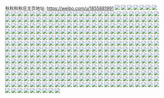 秋秋秋秋庄主页地址: https://weibo.com/u/1855881991 
![](https://wx4.sinaimg.cn/mw2000/6e9e8307ly1h9km2p0vphj20u0140tjn.jpg) 
![](https://wx4.sinaimg.cn/mw2000/6e9e8307ly1h9km2pfa72j21400u045z.jpg) 
![](https://wx4.sinaimg.cn/mw2000/6e9e8307ly1h9km2q7q8sj20u0140ag5.jpg) 
![](https://wx4.sinaimg.cn/mw2000/6e9e8307ly1h9km2qj3daj21400u0wl5.jpg) 
![](https://wx4.sinaimg.cn/mw2000/6e9e8307ly1h9km2qum4rj20u01407b9.jpg) 
![](https://wx4.sinaimg.cn/mw2000/6e9e8307ly1h9km2s8wloj20u0140q8b.jpg) 
![](https://wx4.sinaimg.cn/mw2000/6e9e8307ly1h9km2skfb0j20u0140dmi.jpg) 
![](https://wx4.sinaimg.cn/mw2000/6e9e8307ly1h9km2t0voij20u01407h7.jpg) 
![](https://wx4.sinaimg.cn/mw2000/6e9e8307ly1h9km2tdl82j21400u0k09.jpg) 
![](https://wx4.sinaimg.cn/mw2000/6e9e8307ly1h9km2tpqp0j20u00v2dlw.jpg) 
![](https://wx4.sinaimg.cn/mw2000/6e9e8307ly1h9km2ooz12j21400u0gsf.jpg) 
![](https://wx4.sinaimg.cn/mw2000/6e9e8307ly1h9km2u1v5vj21400u0ag5.jpg) 
![](https://wx4.sinaimg.cn/mw2000/6e9e8307ly1h9km2ujbpmj21400u07cb.jpg) 
![](https://wx4.sinaimg.cn/mw2000/6e9e8307ly1h9e72ewgehj21sx0tz7cu.jpg) 
![](https://wx4.sinaimg.cn/mw2000/6e9e8307gy1h61wzyikvnj20u00u0diw.jpg) 
![](https://wx4.sinaimg.cn/mw2000/6e9e8307gy1h61x370bejj20u01400xl.jpg) 
![](https://wx4.sinaimg.cn/mw2000/6e9e8307gy1h5eueogwcpj20u014013m.jpg) 
![](https://wx4.sinaimg.cn/mw2000/6e9e8307gy1h5dlbk7ec1j20tk1gj130.jpg) 
![](https://wx4.sinaimg.cn/mw2000/6e9e8307gy1h4qjmdfpuej20u0140tjj.jpg) 
![](https://wx4.sinaimg.cn/mw2000/6e9e8307gy1h4ihgn9a0hj20u0140tgl.jpg) 
![](https://wx4.sinaimg.cn/mw2000/6e9e8307gy1h4ihgnwyt8j20u0140tez.jpg) 
![](https://wx4.sinaimg.cn/mw2000/6e9e8307gy1h4ihgogmbnj20u0140agd.jpg) 
![](https://wx4.sinaimg.cn/mw2000/6e9e8307gy1h4ihib7pwqj20u01407jt.jpg) 
![](https://wx4.sinaimg.cn/mw2000/6e9e8307gy1h2xu2ewi1ej21400u0wke.jpg) 
![](https://wx4.sinaimg.cn/mw2000/6e9e8307gy1h2xu2fpcr0j21400u00ym.jpg) 
![](https://wx4.sinaimg.cn/mw2000/6e9e8307gy1h2xu2hma9ij21400u044v.jpg) 
![](https://wx4.sinaimg.cn/mw2000/6e9e8307gy1h2xu2h4s0zj21400u00y6.jpg) 
![](https://wx4.sinaimg.cn/mw2000/6e9e8307gy1h2xu2ifmanj21400u078o.jpg) 
![](https://wx4.sinaimg.cn/mw2000/6e9e8307gy1h2xu2i1h28j21400u078e.jpg) 
![](https://wx4.sinaimg.cn/mw2000/6e9e8307gy1h2xu2g82wdj21400u0jwn.jpg) 
![](https://wx4.sinaimg.cn/mw2000/6e9e8307gy1h2xu2gpocqj21400u0af3.jpg) 
![](https://wx4.sinaimg.cn/mw2000/6e9e8307gy1h2xu2jj6v4j21400u0n03.jpg) 
![](https://wx4.sinaimg.cn/mw2000/6e9e8307gy1h2ucp5i9e0j22yo2804qr.jpg) 
![](https://wx4.sinaimg.cn/mw2000/6e9e8307gy1h2ucp2oksrj23402c0qv7.jpg) 
![](https://wx4.sinaimg.cn/mw2000/6e9e8307gy1h2ma2spwm3j20u0140agx.jpg) 
![](https://wx4.sinaimg.cn/mw2000/6e9e8307gy1h2ma3yw3mej20u00u0tf8.jpg) 
![](https://wx4.sinaimg.cn/mw2000/6e9e8307gy1h2lgr3a1m9j22802yoqv8.jpg) 
![](https://wx4.sinaimg.cn/mw2000/6e9e8307gy1h2fq2kduuij23402c04qq.jpg) 
![](https://wx4.sinaimg.cn/mw2000/6e9e8307gy1h2fq2lxa42j20v91von1v.jpg) 
![](https://wx4.sinaimg.cn/mw2000/6e9e8307gy1h2fq2l50mwj20v91voaez.jpg) 
![](https://wx4.sinaimg.cn/mw2000/6e9e8307gy1h2fq2oywruj20v91vo1kx.jpg) 
![](https://wx4.sinaimg.cn/mw2000/6e9e8307gy1h2fq2mykzoj224z24zkjm.jpg) 
![](https://wx4.sinaimg.cn/mw2000/6e9e8307gy1h2fq2qu6rzj22c0340qv6.jpg) 
![](https://wx4.sinaimg.cn/mw2000/6e9e8307gy1h2btai1zf7j21ho1zkhdt.jpg) 
![](https://wx4.sinaimg.cn/mw2000/6e9e8307gy1h29j0quom9j20u0140jvm.jpg) 
![](https://wx4.sinaimg.cn/mw2000/6e9e8307gy1h21yrgixg2j21w00u0wyp.jpg) 
![](https://wx4.sinaimg.cn/mw2000/6e9e8307gy1h21yp6fjsej22c02c0x6p.jpg) 
![](https://wx4.sinaimg.cn/mw2000/6e9e8307gy1h21yp992daj22c02c0kjm.jpg) 
![](https://wx4.sinaimg.cn/mw2000/6e9e8307gy1h21ypb13xuj22c02c0qv5.jpg) 
![](https://wx4.sinaimg.cn/mw2000/6e9e8307gy1h21ypchn33j22c02c0kjl.jpg) 
![](https://wx4.sinaimg.cn/mw2000/6e9e8307gy1h21ypebyl7j22c02c0npe.jpg) 
![](https://wx4.sinaimg.cn/mw2000/6e9e8307gy1h21yq5bgooj22c02c0kjl.jpg) 
![](https://wx4.sinaimg.cn/mw2000/6e9e8307gy1h1wvtb01pwj20u0140143.jpg) 
![](https://wx4.sinaimg.cn/mw2000/6e9e8307gy1h1wvtbznv4j20u0140qfy.jpg) 
![](https://wx4.sinaimg.cn/mw2000/6e9e8307gy1h1wvt9nqusj21400u0jxa.jpg) 
![](https://wx4.sinaimg.cn/mw2000/6e9e8307gy1h1wvtcoibzj20u00u0n2y.jpg) 
![](https://wx4.sinaimg.cn/mw2000/6e9e8307gy1h1wvtdq5blj20u00u0n51.jpg) 
![](https://wx4.sinaimg.cn/mw2000/6e9e8307gy1h1umddiaolj23402c0u0x.jpg) 
![](https://wx4.sinaimg.cn/mw2000/6e9e8307gy1h1umdkior8j23402c0kjl.jpg) 
![](https://wx4.sinaimg.cn/mw2000/6e9e8307gy1h1umdmb7xnj23402c0u0x.jpg) 
![](https://wx4.sinaimg.cn/mw2000/6e9e8307gy1h1o7pdlntlj20u0140qfj.jpg) 
![](https://wx4.sinaimg.cn/mw2000/6e9e8307gy1h1o7pec12rj21c80u0wlj.jpg) 
![](https://wx4.sinaimg.cn/mw2000/6e9e8307gy1h1o7pfkbg1j20u01467ef.jpg) 
![](https://wx4.sinaimg.cn/mw2000/6e9e8307gy1h1o7pgcw9pj21400u0k06.jpg) 
![](https://wx4.sinaimg.cn/mw2000/6e9e8307gy1h1o7pi8n2wj21400u0gwt.jpg) 
![](https://wx4.sinaimg.cn/mw2000/6e9e8307gy1h1o7phezf0j21400u0qad.jpg) 
![](https://wx4.sinaimg.cn/mw2000/6e9e8307gy1h1o7pexppqj20u00u0dmj.jpg) 
![](https://wx4.sinaimg.cn/mw2000/6e9e8307gy1h1o7pisvz0j21400u0dly.jpg) 
![](https://wx4.sinaimg.cn/mw2000/6e9e8307gy1h1lmddpsduj22c02c01kx.jpg) 
![](https://wx4.sinaimg.cn/mw2000/6e9e8307gy1h1lmdfjfirj22c02c04qq.jpg) 
![](https://wx4.sinaimg.cn/mw2000/6e9e8307gy1h1lmdk6778j22c02c01ky.jpg) 
![](https://wx4.sinaimg.cn/mw2000/6e9e8307gy1h1lmdl1g44j21pc1a0tp4.jpg) 
![](https://wx4.sinaimg.cn/mw2000/6e9e8307gy1h1lmdmyddhj22c02c01ky.jpg) 
![](https://wx4.sinaimg.cn/mw2000/6e9e8307gy1h1lmdvoaegj21ho1zkhdt.jpg) 
![](https://wx4.sinaimg.cn/mw2000/6e9e8307gy1h1lmdwxomrj21ho1zku0x.jpg) 
![](https://wx4.sinaimg.cn/mw2000/6e9e8307gy1h1052t0ebkj20u0147qbf.jpg) 
![](https://wx4.sinaimg.cn/mw2000/6e9e8307gy1h10537bzqnj21400u07j7.jpg) 
![](https://wx4.sinaimg.cn/mw2000/6e9e8307gy1h1052uh0r8j21400u0gxm.jpg) 
![](https://wx4.sinaimg.cn/mw2000/6e9e8307gy1h1052vxg3lj20u0140tme.jpg) 
![](https://wx4.sinaimg.cn/mw2000/6e9e8307gy1h10533n5gpj21400u0wp3.jpg) 
![](https://wx4.sinaimg.cn/mw2000/6e9e8307gy1h10538l6tbj21400u0thc.jpg) 
![](https://wx4.sinaimg.cn/mw2000/6e9e8307gy1h1053amh6wj20u0140k66.jpg) 
![](https://wx4.sinaimg.cn/mw2000/6e9e8307gy1h1053bfuj3j21400u07gc.jpg) 
![](https://wx4.sinaimg.cn/mw2000/6e9e8307gy1h1053c3npkj21400u047r.jpg) 
![](https://wx4.sinaimg.cn/mw2000/6e9e8307gy1h0ulvj9xalj21400u07de.jpg) 
![](https://wx4.sinaimg.cn/mw2000/6e9e8307gy1h0ulvkkq2oj21400u0gtb.jpg) 
![](https://wx4.sinaimg.cn/mw2000/6e9e8307gy1gznw79elp1j23402c0kjl.jpg) 
![](https://wx4.sinaimg.cn/mw2000/6e9e8307gy1gznw7bh129j22c0340b2b.jpg) 
![](https://wx4.sinaimg.cn/mw2000/6e9e8307gy1gznw7nil72j21zk1ho4qp.jpg) 
![](https://wx4.sinaimg.cn/mw2000/6e9e8307gy1gznw7pbq51j23402c07wi.jpg) 
![](https://wx4.sinaimg.cn/mw2000/6e9e8307gy1gzjs948mctj21ho1zk1ky.jpg) 
![](https://wx4.sinaimg.cn/mw2000/6e9e8307gy1gzjs8361lfj21ho1hob29.jpg) 
![](https://wx4.sinaimg.cn/mw2000/6e9e8307gy1gzjs849w46j21ho1hohdt.jpg) 
![](https://wx4.sinaimg.cn/mw2000/6e9e8307gy1gzjs829453j21ho1zk1ky.jpg) 
![](https://wx4.sinaimg.cn/mw2000/6e9e8307gy1gzjs92rr6rj21ho1zk4qq.jpg) 
![](https://wx4.sinaimg.cn/mw2000/6e9e8307gy1gyfps1lzotj233z1xuqv5.jpg) 
![](https://wx4.sinaimg.cn/mw2000/6e9e8307gy1gyfps3690oj222o340npd.jpg) 
![](https://wx4.sinaimg.cn/mw2000/6e9e8307gy1gyfps4moh2j222o340x6p.jpg) 
![](https://wx4.sinaimg.cn/mw2000/6e9e8307gy1gyfps5s0rej21jk2ba1ky.jpg) 
![](https://wx4.sinaimg.cn/mw2000/6e9e8307gy1gyfps75kraj222o3054qp.jpg) 
![](https://wx4.sinaimg.cn/mw2000/6e9e8307gy1gyfpry74w7j20zk1dw1kx.jpg) 
![](https://wx4.sinaimg.cn/mw2000/0021B5Gvly1guyycbocp9j60u0140jtr02.jpg) 
![](https://wx4.sinaimg.cn/mw2000/6e9e8307ly1guyyccf3roj20u0140tfd.jpg) 
![](https://wx4.sinaimg.cn/mw2000/6e9e8307ly1guyyccygkwj20u0140q8y.jpg) 
![](https://wx4.sinaimg.cn/mw2000/0021B5Gvly1guyycb8jyxj60u0140agp02.jpg) 
![](https://wx4.sinaimg.cn/mw2000/0021B5Gvly1guyycddp4qj60u0140wh002.jpg) 
![](https://wx4.sinaimg.cn/mw2000/0021B5Gvly1guyycea5hjj60u014043602.jpg) 
![](https://wx4.sinaimg.cn/mw2000/0021B5Gvly1guyycfl6dvj61400u0k0702.jpg) 
![](https://wx4.sinaimg.cn/mw2000/0021B5Gvly1guyycg745xj61400u0tcc02.jpg) 
![](https://wx4.sinaimg.cn/mw2000/0021B5Gvly1guyychllykj60u0140ahv02.jpg) 
![](https://wx4.sinaimg.cn/mw2000/0021B5Gvly1guwq6iya29j61400u0afi02.jpg) 
![](https://wx4.sinaimg.cn/mw2000/0021B5Gvly1guwq6ji1exj61400u00ys02.jpg) 
![](https://wx4.sinaimg.cn/mw2000/0021B5Gvly1guwq6kfqcyj61400u0tfo02.jpg) 
![](https://wx4.sinaimg.cn/mw2000/6e9e8307ly1guwq6lg743j20u014045m.jpg) 
![](https://wx4.sinaimg.cn/mw2000/0021B5Gvgy1guoaxc57vtj62c0340kjm02.jpg) 
![](https://wx4.sinaimg.cn/mw2000/0021B5Gvgy1guoax9ykg0j62c0340x6q02.jpg) 
![](https://wx4.sinaimg.cn/mw2000/0021B5Gvgy1guoaxdzn5uj61dl1dl4qp02.jpg) 
![](https://wx4.sinaimg.cn/mw2000/0021B5Gvgy1guoaxesva9j60sl0slk4y02.jpg) 
![](https://wx4.sinaimg.cn/mw2000/0021B5Gvly1guixc4rm4bj62c03407wi02.jpg) 
![](https://wx4.sinaimg.cn/mw2000/0021B5Gvly1guixc7457xj62c03404qq02.jpg) 
![](https://wx4.sinaimg.cn/mw2000/0021B5Gvly1guixceqyy9j62c0340b2a02.jpg) 
![](https://wx4.sinaimg.cn/mw2000/0021B5Gvly1guixcgsi3mj61ho1zke8102.jpg) 
![](https://wx4.sinaimg.cn/mw2000/6e9e8307ly1guixci6tk3j23402c0kjl.jpg) 
![](https://wx4.sinaimg.cn/mw2000/0021B5Gvly1guixcldnrjj62c0340hdw02.jpg) 
![](https://wx4.sinaimg.cn/mw2000/0021B5Gvly1guixcob2rqj62c03401kz02.jpg) 
![](https://wx4.sinaimg.cn/mw2000/0021B5Gvly1guixcq4us7j63402c0qv502.jpg) 
![](https://wx4.sinaimg.cn/mw2000/0021B5Gvly1gu9f7w7bzmj60u00u00z402.jpg) 
![](https://wx4.sinaimg.cn/mw2000/0021B5Gvly1gu9f7s3a3qj60u0140qd902.jpg) 
![](https://wx4.sinaimg.cn/mw2000/6e9e8307gy1gqchq4fwm8j20u014016z.jpg) 
![](https://wx4.sinaimg.cn/mw2000/6e9e8307gy1gqchq555djj20u0140ws6.jpg) 
![](https://wx4.sinaimg.cn/mw2000/6e9e8307gy1gqchq3qn73j20u0140ncj.jpg) 
![](https://wx4.sinaimg.cn/mw2000/6e9e8307ly1gpxg09v8ioj2149149h09.jpg) 
![](https://wx4.sinaimg.cn/mw2000/6e9e8307gy1gph4nrw0dxj20u00u0tit.jpg) 
![](https://wx4.sinaimg.cn/mw2000/6e9e8307gy1gph4nu131jj20u00u0gsn.jpg) 
![](https://wx4.sinaimg.cn/mw2000/6e9e8307ly1gooee8esbgj20u00u1wps.jpg) 
![](https://wx4.sinaimg.cn/mw2000/6e9e8307ly1gooeeafjjjj20u00u045c.jpg) 
![](https://wx4.sinaimg.cn/mw2000/6e9e8307ly1gooef0dgjjj20u00u07fk.jpg) 
![](https://wx4.sinaimg.cn/mw2000/6e9e8307ly1gooeec7mzaj21400u0du3.jpg) 
![](https://wx4.sinaimg.cn/mw2000/6e9e8307ly1gooee9gropj20u014046s.jpg) 
![](https://wx4.sinaimg.cn/mw2000/6e9e8307ly1gooeeydr8rj20u00u0wjj.jpg) 
![](https://wx4.sinaimg.cn/mw2000/6e9e8307ly1gnkmwlgd6zj20u00u018k.jpg) 
![](https://wx4.sinaimg.cn/mw2000/6e9e8307ly1gnkmwl0084j21o01o07wh.jpg) 
![](https://wx4.sinaimg.cn/mw2000/6e9e8307gy1gkydlmidmdj20ty13ydm1.jpg) 
![](https://wx4.sinaimg.cn/mw2000/6e9e8307gy1gkydllswn4j213y0tyafv.jpg) 
![](https://wx4.sinaimg.cn/mw2000/6e9e8307gy1gkydlnfaijj21400u0gqv.jpg) 
![](https://wx4.sinaimg.cn/mw2000/6e9e8307gy1gkydlnzbtyj21400u0n3f.jpg) 
![](https://wx4.sinaimg.cn/mw2000/6e9e8307gy1gkhvstf00pj20u01407hm.jpg) 
![](https://wx4.sinaimg.cn/mw2000/6e9e8307gy1giki8nc4bvj213y0ty7a4.jpg) 
![](https://wx4.sinaimg.cn/mw2000/6e9e8307gy1giki8o5wgoj213y0tyn61.jpg) 
![](https://wx4.sinaimg.cn/mw2000/6e9e8307gy1giki8mfgn9j20u0140dmq.jpg) 
![](https://wx4.sinaimg.cn/mw2000/6e9e8307gy1giki8p1aw3j21400u0dnh.jpg) 
![](https://wx4.sinaimg.cn/mw2000/6e9e8307gy1gigeha2rxrj20u0140afa.jpg) 
![](https://wx4.sinaimg.cn/mw2000/6e9e8307gy1gigehbjzh1j21400u0thh.jpg) 
![](https://wx4.sinaimg.cn/mw2000/6e9e8307gy1gigehg2lk0j21hc0u048b.jpg) 
![](https://wx4.sinaimg.cn/mw2000/6e9e8307gy1gigehhnsbej21hc0u0wlp.jpg) 
![](https://wx4.sinaimg.cn/mw2000/6e9e8307gy1gigeheed3xj21400u0144.jpg) 
![](https://wx4.sinaimg.cn/mw2000/6e9e8307gy1gigehjcg3kj21400u0gtk.jpg) 
![](https://wx4.sinaimg.cn/mw2000/6e9e8307gy1gigehcrhe7j21400u0tev.jpg) 
![](https://wx4.sinaimg.cn/mw2000/6e9e8307gy1gigehlij5dj21400u0gyo.jpg) 
![](https://wx4.sinaimg.cn/mw2000/6e9e8307gy1gigehosyycj21400u0tke.jpg) 
![](https://wx4.sinaimg.cn/mw2000/6e9e8307gy1gicohz3lk2j20u00u043u.jpg) 
![](https://wx4.sinaimg.cn/mw2000/6e9e8307gy1gicoi615wvj21400u015k.jpg) 
![](https://wx4.sinaimg.cn/mw2000/6e9e8307gy1gicoid7ufwj21400u04au.jpg) 
![](https://wx4.sinaimg.cn/mw2000/6e9e8307gy1gicoikaxnlj21400u04ch.jpg) 
![](https://wx4.sinaimg.cn/mw2000/6e9e8307gy1ghyvp60x9aj20u00u0qgd.jpg) 
![](https://wx4.sinaimg.cn/mw2000/6e9e8307gy1ghyvp6ttn4j20u01407ev.jpg) 
![](https://wx4.sinaimg.cn/mw2000/6e9e8307gy1ghyvp7nzaxj20u0140woq.jpg) 
![](https://wx4.sinaimg.cn/mw2000/6e9e8307gy1ghyvp8fn8ej20u0140k12.jpg) 
![](https://wx4.sinaimg.cn/mw2000/6e9e8307gy1ghyvp99oirj20u01407gg.jpg) 
![](https://wx4.sinaimg.cn/mw2000/6e9e8307gy1ghyvpa94wzj20u0140143.jpg) 
![](https://wx4.sinaimg.cn/mw2000/6e9e8307gy1gh4glnm11ej20u0140tld.jpg) 
![](https://wx4.sinaimg.cn/mw2000/6e9e8307gy1gh4glq8wf8j20u0140aif.jpg) 
![](https://wx4.sinaimg.cn/mw2000/6e9e8307gy1gh4glrh88mj20u0140ajh.jpg) 
![](https://wx4.sinaimg.cn/mw2000/6e9e8307gy1gh4glp492ej20u0140ds4.jpg) 
![](https://wx4.sinaimg.cn/mw2000/6e9e8307gy1gh4glskszwj20u011vguw.jpg) 
![](https://wx4.sinaimg.cn/mw2000/6e9e8307gy1gh4gltzan0j20u0140gwh.jpg) 
![](https://wx4.sinaimg.cn/mw2000/6e9e8307gy1gh4glv6br8j20u014049w.jpg) 
![](https://wx4.sinaimg.cn/mw2000/6e9e8307gy1gh4glwp0ebj21400u0n5f.jpg) 
![](https://wx4.sinaimg.cn/mw2000/6e9e8307gy1gh4glyz9kej21400u0qee.jpg) 
![](https://wx4.sinaimg.cn/mw2000/6e9e8307gy1gh4gm0fsw7j20u0140qch.jpg) 
![](https://wx4.sinaimg.cn/mw2000/6e9e8307gy1gh4gm1dcaxj20u00u00ys.jpg) 
![](https://wx4.sinaimg.cn/mw2000/6e9e8307gy1ggv2wojya1j20tu0tub0s.jpg) 
![](https://wx4.sinaimg.cn/mw2000/6e9e8307gy1ggv2xoggzwj20zk0zktke.jpg) 
![](https://wx4.sinaimg.cn/mw2000/6e9e8307gy1gggdknasz7j20u00u07gh.jpg) 
![](https://wx4.sinaimg.cn/mw2000/6e9e8307gy1gg79spibtaj20u014011t.jpg) 
![](https://wx4.sinaimg.cn/mw2000/6e9e8307gy1gg79suav2rj20u00u0qbx.jpg) 
![](https://wx4.sinaimg.cn/mw2000/6e9e8307gy1gg79sq1bzfj20u0140dke.jpg) 
![](https://wx4.sinaimg.cn/mw2000/6e9e8307gy1gg79sqjrvoj21400u07ae.jpg) 
![](https://wx4.sinaimg.cn/mw2000/6e9e8307gy1gg79ssev5wj20u0140dtp.jpg) 
![](https://wx4.sinaimg.cn/mw2000/6e9e8307gy1gg79st0wwmj20u0140dr6.jpg) 
![](https://wx4.sinaimg.cn/mw2000/6e9e8307gy1gg79stohnfj20u0140jxs.jpg) 
![](https://wx4.sinaimg.cn/mw2000/6e9e8307gy1gg79sr1lkcj20u00u045z.jpg) 
![](https://wx4.sinaimg.cn/mw2000/6e9e8307gy1gg79svn5ozj20u0140gyd.jpg) 
![](https://wx4.sinaimg.cn/mw2000/6e9e8307gy1gg79sw4sw0j20ty14an3q.jpg) 
![](https://wx4.sinaimg.cn/mw2000/6e9e8307gy1gg79sot9luj21400u0dme.jpg) 
![](https://wx4.sinaimg.cn/mw2000/6e9e8307gy1gg79swuoapj20u0140aoh.jpg) 
![](https://wx4.sinaimg.cn/mw2000/6e9e8307gy1gfjy7zct2nj22c0340hdu.jpg) 
![](https://wx4.sinaimg.cn/mw2000/6e9e8307gy1gf3vlcb0cxj20u0140qla.jpg) 
![](https://wx4.sinaimg.cn/mw2000/6e9e8307gy1gewvjtzduaj21m51m5kjl.jpg) 
![](https://wx4.sinaimg.cn/mw2000/6e9e8307gy1gewvjvwyfkj21o01o0npd.jpg) 
![](https://wx4.sinaimg.cn/mw2000/6e9e8307gy1gewvjsjzryj21o01o0kjl.jpg) 
![](https://wx4.sinaimg.cn/mw2000/6e9e8307gy1geuu95atlcj20mi0u0thx.jpg) 
![](https://wx4.sinaimg.cn/mw2000/6e9e8307gy1gegvoihufgj20u0140nbk.jpg) 
![](https://wx4.sinaimg.cn/mw2000/6e9e8307gy1gegvoj74cuj21400u0n8g.jpg) 
![](https://wx4.sinaimg.cn/mw2000/6e9e8307gy1gegvojqpevj20u0140wl7.jpg) 
![](https://wx4.sinaimg.cn/mw2000/6e9e8307gy1gegvokcj97j20u014010p.jpg) 
![](https://wx4.sinaimg.cn/mw2000/6e9e8307gy1gegvol00o8j20u00u0tep.jpg) 
![](https://wx4.sinaimg.cn/mw2000/6e9e8307gy1gegvoltalwj20u0140nbz.jpg) 
![](https://wx4.sinaimg.cn/mw2000/6e9e8307gy1gegvoml039j20u00u0gsg.jpg) 
![](https://wx4.sinaimg.cn/mw2000/6e9e8307gy1ged787jq48j20u0140gz4.jpg) 
![](https://wx4.sinaimg.cn/mw2000/6e9e8307gy1ged788xcxnj20u0140du2.jpg) 
![](https://wx4.sinaimg.cn/mw2000/6e9e8307gy1ged78ah2p3j20u01407ix.jpg) 
![](https://wx4.sinaimg.cn/mw2000/6e9e8307gy1ged78bi23ij20u01404a4.jpg) 
![](https://wx4.sinaimg.cn/mw2000/6e9e8307gy1ge1m3sxegoj20u0140tg3.jpg) 
![](https://wx4.sinaimg.cn/mw2000/6e9e8307gy1gdyuwjwe1qj20u00u07cq.jpg) 
![](https://wx4.sinaimg.cn/mw2000/6e9e8307gy1gdyuwksu3aj20u00u0wlz.jpg) 
![](https://wx4.sinaimg.cn/mw2000/6e9e8307gy1gdyuwj0qm8j20u00u07cq.jpg) 
![](https://wx4.sinaimg.cn/mw2000/6e9e8307gy1gdyuwlwdalj20u00u011d.jpg) 
![](https://wx4.sinaimg.cn/mw2000/6e9e8307gy1gdxxqtz8amj20zk0zkdwk.jpg) 
![](https://wx4.sinaimg.cn/mw2000/6e9e8307gy1gdxxqv5ox7j20zk0zku0x.jpg) 
![](https://wx4.sinaimg.cn/mw2000/6e9e8307gy1gdxxqyx1y0j21o01o01l2.jpg) 
![](https://wx4.sinaimg.cn/mw2000/6e9e8307gy1gdxxr5ioeuj21o01o0qv9.jpg) 
![](https://wx4.sinaimg.cn/mw2000/6e9e8307gy1gdopnmxvdvj20zk1bfkjm.jpg) 
![](https://wx4.sinaimg.cn/mw2000/6e9e8307gy1gb4ec2o0llj20u01404gx.jpg) 
![](https://wx4.sinaimg.cn/mw2000/6e9e8307gy1gb4ec3ik9dj21400u0wsy.jpg) 
![](https://wx4.sinaimg.cn/mw2000/6e9e8307gy1gb4ec48aqgj21400u04b0.jpg) 
![](https://wx4.sinaimg.cn/mw2000/6e9e8307gy1gb4ec59bbyj21400u04ao.jpg) 
![](https://wx4.sinaimg.cn/mw2000/6e9e8307gy1gb4ec60y59j21400u010i.jpg) 
![](https://wx4.sinaimg.cn/mw2000/6e9e8307gy1gb4ec6u0trj20u0140k3i.jpg) 
![](https://wx4.sinaimg.cn/mw2000/6e9e8307gy1gb4ec7rbaoj20u0140tjf.jpg) 
![](https://wx4.sinaimg.cn/mw2000/6e9e8307gy1gb4ec8n3w1j20u01407jk.jpg) 
![](https://wx4.sinaimg.cn/mw2000/6e9e8307gy1gb4ec9rbsuj20u014018e.jpg) 
![](https://wx4.sinaimg.cn/mw2000/6e9e8307gy1gagaa4khwwj20u00u0jzx.jpg) 
![](https://wx4.sinaimg.cn/mw2000/6e9e8307ly1g9s1h36fkuj20u00u0wq8.jpg) 
![](https://wx4.sinaimg.cn/mw2000/6e9e8307ly1g9s1h74aqcj20u00u0n92.jpg) 
![](https://wx4.sinaimg.cn/mw2000/6e9e8307ly1g9s1hbzbdhj20u00u0am6.jpg) 
![](https://wx4.sinaimg.cn/mw2000/6e9e8307ly1g9s1hnc8h9j20u0140dvk.jpg) 
![](https://wx4.sinaimg.cn/mw2000/6e9e8307ly1g98z8woj0ij20u0140dqv.jpg) 
![](https://wx4.sinaimg.cn/mw2000/6e9e8307ly1g98z8x73ifj21400u0qc4.jpg) 
![](https://wx4.sinaimg.cn/mw2000/6e9e8307ly1g98z8vrpb9j20u00u0ais.jpg) 
![](https://wx4.sinaimg.cn/mw2000/6e9e8307ly1g98z8xv5pzj20u00u0ds0.jpg) 
![](https://wx4.sinaimg.cn/mw2000/6e9e8307ly1g95dekk6ocj20u00u0dsh.jpg) 
![](https://wx4.sinaimg.cn/mw2000/6e9e8307ly1g95del6q2xj20u00u07f5.jpg) 
![](https://wx4.sinaimg.cn/mw2000/6e9e8307ly1g95dels2kaj20u00u0dsm.jpg) 
![](https://wx4.sinaimg.cn/mw2000/6e9e8307ly1g95demkow0j20u00u0na5.jpg) 
![](https://wx4.sinaimg.cn/mw2000/6e9e8307ly1g8yr7as4ntj20u0140q8m.jpg) 
![](https://wx4.sinaimg.cn/mw2000/6e9e8307gy1g8vodazdyyj20u014044m.jpg) 
![](https://wx4.sinaimg.cn/mw2000/6e9e8307gy1g8vod9n4psj20u01407a3.jpg) 
![](https://wx4.sinaimg.cn/mw2000/6e9e8307gy1g8voddkrfoj20u0140449.jpg) 
![](https://wx4.sinaimg.cn/mw2000/6e9e8307gy1g8vodfms52j20u0140444.jpg) 
![](https://wx4.sinaimg.cn/mw2000/6e9e8307gy1g8ukr7mw92j20u01sy7bm.jpg) 
![](https://wx4.sinaimg.cn/mw2000/6e9e8307gy1g8k4oyh6nrj20u0140alb.jpg) 
![](https://wx4.sinaimg.cn/mw2000/6e9e8307gy1g8k4p2cwwaj20u0140k29.jpg) 
![](https://wx4.sinaimg.cn/mw2000/6e9e8307gy1g8gfsxm8mlj20u0140n5v.jpg) 
![](https://wx4.sinaimg.cn/mw2000/6e9e8307gy1g7uc1av3nbj20u00u048g.jpg) 
![](https://wx4.sinaimg.cn/mw2000/6e9e8307gy1g7uc1flyo3j20u00u0qcw.jpg) 
![](https://wx4.sinaimg.cn/mw2000/6e9e8307gy1g7uc1ijsc1j20u00u0aiz.jpg) 
![](https://wx4.sinaimg.cn/mw2000/6e9e8307gy1g7uc40grnaj20u00u0ajd.jpg) 
![](https://wx4.sinaimg.cn/mw2000/6e9e8307gy1g7qhef6t1pj20u01404bt.jpg) 
![](https://wx4.sinaimg.cn/mw2000/6e9e8307gy1g7qheix64ej20u00u0482.jpg) 
![](https://wx4.sinaimg.cn/mw2000/6e9e8307gy1g7qhe9h0ukj20u01407hw.jpg) 
![](https://wx4.sinaimg.cn/mw2000/6e9e8307gy1g7qheo4vi4j20u0140dsx.jpg) 
![](https://wx4.sinaimg.cn/mw2000/6e9e8307gy1g78o4dl27fj20u0140aiz.jpg) 
![](https://wx4.sinaimg.cn/mw2000/6e9e8307gy1g78o4ey27zj20u0140wnn.jpg) 
![](https://wx4.sinaimg.cn/mw2000/6e9e8307gy1g78o4fxfvbj21400u011d.jpg) 
![](https://wx4.sinaimg.cn/mw2000/6e9e8307gy1g78o4gzw5xj213n0u0qbj.jpg) 
![](https://wx4.sinaimg.cn/mw2000/6e9e8307gy1g78o4ijcg9j20u00u0wo1.jpg) 
![](https://wx4.sinaimg.cn/mw2000/6e9e8307gy1g78o75kbf0j20u00u0tfl.jpg) 
![](https://wx4.sinaimg.cn/mw2000/6e9e8307gy1g78o76p23fj20u014046r.jpg) 
![](https://wx4.sinaimg.cn/mw2000/6e9e8307gy1g592bbjgecj20u0140gzb.jpg) 
![](https://wx4.sinaimg.cn/mw2000/6e9e8307gy1g2fz2d4ktkj21o0280b29.jpg) 
![](https://wx4.sinaimg.cn/mw2000/6e9e8307gy1g2fz2cjnw2j21o0280e81.jpg) 
![](https://wx4.sinaimg.cn/mw2000/6e9e8307gy1g2fz2dljurj21o02807wh.jpg) 
![](https://wx4.sinaimg.cn/mw2000/6e9e8307gy1g2fz2e070jj22801o04qp.jpg) 
![](https://wx4.sinaimg.cn/mw2000/6e9e8307ly1g29nicf22nj20u01404ch.jpg) 
![](https://wx4.sinaimg.cn/mw2000/6e9e8307ly1g29nibmcrvj20u019anab.jpg) 
![](https://wx4.sinaimg.cn/mw2000/6e9e8307ly1g29njg3fqej21400u0aob.jpg) 
![](https://wx4.sinaimg.cn/mw2000/6e9e8307ly1g29njgmm1nj21400u0qfr.jpg) 
![](https://wx4.sinaimg.cn/mw2000/6e9e8307ly1g29njfjdy3j21400u0gy9.jpg) 
![](https://wx4.sinaimg.cn/mw2000/6e9e8307ly1g27nqc25w3j20u00u00yv.jpg) 
![](https://wx4.sinaimg.cn/mw2000/6e9e8307ly1g22mt8531cj20u0140grm.jpg) 
![](https://wx4.sinaimg.cn/mw2000/6e9e8307gy1g1d6kzqwkdj20u0140qe7.jpg) 
![](https://wx4.sinaimg.cn/mw2000/6e9e8307gy1g0qwkquc4mj20zk1bfqv5.jpg) 
![](https://wx4.sinaimg.cn/mw2000/6e9e8307gy1g0lfhv9s32j20u0140qeu.jpg) 
![](https://wx4.sinaimg.cn/mw2000/6e9e8307gy1fzz1ca53ryj20zk1bfqv5.jpg) 
![](https://wx4.sinaimg.cn/mw2000/6e9e8307gy1fyvm2b9bh5j20u20u0dqn.jpg) 
![](https://wx4.sinaimg.cn/mw2000/6e9e8307ly1fyibizt22tj20u0140n87.jpg) 
![](https://wx4.sinaimg.cn/mw2000/6e9e8307ly1fyibj0f7uzj20u00u045u.jpg) 
![](https://wx4.sinaimg.cn/mw2000/6e9e8307ly1fyibj1dpsbj20u01407g6.jpg) 
![](https://wx4.sinaimg.cn/mw2000/6e9e8307ly1fyibkdgekbj20v90gfacz.jpg) 
![](https://wx4.sinaimg.cn/mw2000/6e9e8307gy1fxkinq8ig0j20qp0zmn5u.jpg) 
![](https://wx4.sinaimg.cn/mw2000/6e9e8307gy1fxkinr1enzj20qo0zkth2.jpg) 
![](https://wx4.sinaimg.cn/mw2000/6e9e8307gy1fxkinrvwhgj20qo0zkqb9.jpg) 
![](https://wx4.sinaimg.cn/mw2000/6e9e8307gy1fxkio5wyvej20qo0zk11f.jpg) 
![](https://wx4.sinaimg.cn/mw2000/6e9e8307gy1fxloegcv7cj20qo0zkqba.jpg) 
![](https://wx4.sinaimg.cn/mw2000/6e9e8307gy1fxjlxyrm3qj20qo0qoaey.jpg) 
![](https://wx4.sinaimg.cn/mw2000/6e9e8307gy1fxh9pslcrrj20qo140q8d.jpg) 
![](https://wx4.sinaimg.cn/mw2000/6e9e8307gy1fxh9rftqzkj20qo0qojyr.jpg) 
![](https://wx4.sinaimg.cn/mw2000/6e9e8307gy1fxcakwn9yoj21400qo44c.jpg) 
![](https://wx4.sinaimg.cn/mw2000/6e9e8307gy1fxbjuzni8rj20u00k00wd.jpg) 
![](https://wx4.sinaimg.cn/mw2000/6e9e8307gy1fx5os9vb83j20qp0zrqdn.jpg) 
![](https://wx4.sinaimg.cn/mw2000/6e9e8307gy1fwpapihw8yj20qo0qon1n.jpg) 
![](https://wx4.sinaimg.cn/mw2000/6e9e8307gy1fwpapjwiemj20qo0qoq7m.jpg) 
![](https://wx4.sinaimg.cn/mw2000/6e9e8307gy1fwpaphpvbij20qo0zkgrc.jpg) 
![](https://wx4.sinaimg.cn/mw2000/6e9e8307gy1fwpapja3ltj20qo0zk7ae.jpg) 
![](https://wx4.sinaimg.cn/mw2000/6e9e8307gy1fwkvlz1wblj20qo0zudjk.jpg) 
![](https://wx4.sinaimg.cn/mw2000/6e9e8307gy1fwkvlzxux6j20qo0zkqai.jpg) 
![](https://wx4.sinaimg.cn/mw2000/6e9e8307gy1fwkvly6nlqj20qo0zkwjm.jpg) 
![](https://wx4.sinaimg.cn/mw2000/6e9e8307gy1fwkvm0nuf0j20qo0zkgso.jpg) 
![](https://wx4.sinaimg.cn/mw2000/6e9e8307gy1fwkvpj92mkj20qo0qoae5.jpg) 
![](https://wx4.sinaimg.cn/mw2000/6e9e8307gy1fwkvozzks7j20qo0qoq76.jpg) 
![](https://wx4.sinaimg.cn/mw2000/6e9e8307gy1fwkvprzgzgj20qo0zkdoh.jpg) 
![](https://wx4.sinaimg.cn/mw2000/6e9e8307gy1fwkvol50jwj20qo0zkn3s.jpg) 
![](https://wx4.sinaimg.cn/mw2000/6e9e8307gy1fwheyt4gu8j20qo0zk7e1.jpg) 
![](https://wx4.sinaimg.cn/mw2000/6e9e8307gy1fwheyu38umj20qo0zvk0d.jpg) 
![](https://wx4.sinaimg.cn/mw2000/6e9e8307gy1fwheyrsi9uj20qo0zkdnz.jpg) 
![](https://wx4.sinaimg.cn/mw2000/6e9e8307gy1fw3lsssun1j20qp0qu7dl.jpg) 
![](https://wx4.sinaimg.cn/mw2000/6e9e8307gy1fw3lsug0u1j20qo0zkwnr.jpg) 
![](https://wx4.sinaimg.cn/mw2000/6e9e8307gy1fvwpu3ezn6j20qo0qoq9f.jpg) 
![](https://wx4.sinaimg.cn/mw2000/6e9e8307gy1fvwpu4p2pmj20qo0zkdq5.jpg) 
![](https://wx4.sinaimg.cn/mw2000/6e9e8307gy1fvwpu5e7apj20qo0zkai5.jpg) 
![](https://wx4.sinaimg.cn/mw2000/6e9e8307gy1fvwpt0n3m8j20qo0zk7ey.jpg) 
![](https://wx4.sinaimg.cn/mw2000/6e9e8307gy1fvwpt1kyw8j20qo0zk499.jpg) 
![](https://wx4.sinaimg.cn/mw2000/6e9e8307gy1fvuhkb0yn4j20qo0qo0y6.jpg) 
![](https://wx4.sinaimg.cn/mw2000/6e9e8307gy1fvuhcfwhbfj20qo0qo0xx.jpg) 
![](https://wx4.sinaimg.cn/mw2000/6e9e8307gy1fvuhgxk3edj20qo0qo7av.jpg) 
![](https://wx4.sinaimg.cn/mw2000/6e9e8307gy1fvuhg9a733j20qo0qo7c3.jpg) 
![](https://wx4.sinaimg.cn/mw2000/6e9e8307gy1fvtztpybe8j20qo0qo45v.jpg) 
![](https://wx4.sinaimg.cn/mw2000/6e9e8307gy1fvtztrh0qpj20qo0qoq9s.jpg) 
![](https://wx4.sinaimg.cn/mw2000/6e9e8307gy1fvtztu78adj20qo0qotfr.jpg) 
![](https://wx4.sinaimg.cn/mw2000/6e9e8307gy1fvtztoya1zj20qo0qojyo.jpg) 
![](https://wx4.sinaimg.cn/mw2000/6e9e8307gy1ftvtqjldtfj20qo0qo7as.jpg) 
![](https://wx4.sinaimg.cn/mw2000/6e9e8307gy1fttwky4o0jj20qo0zktd1.jpg) 
![](https://wx4.sinaimg.cn/mw2000/6e9e8307gy1fsya3oq5b9j20qo0zkq9d.jpg) 
![](https://wx4.sinaimg.cn/mw2000/6e9e8307gy1fseph709jxj20qo0qoaes.jpg) 
![](https://wx4.sinaimg.cn/mw2000/6e9e8307gy1fsdj2hfc3zj20qo0zktg7.jpg) 
![](https://wx4.sinaimg.cn/mw2000/6e9e8307gy1fqlv7qltsdj20qo0zk7a8.jpg) 
![](https://wx4.sinaimg.cn/mw2000/6e9e8307gy1fq1xplntsij20qo0qodke.jpg) 
![](https://wx4.sinaimg.cn/mw2000/6e9e8307gy1fppgqc773ij20qo0zk443.jpg) 
![](https://wx4.sinaimg.cn/mw2000/6e9e8307gy1fpoam00ix4j20hs0vkmzu.jpg) 
![](https://wx4.sinaimg.cn/mw2000/6e9e8307gy1fpbk3cumrdj20qo0qotek.jpg) 
